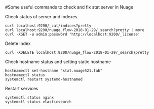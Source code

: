 #Some useful commands to check and fix stat server in Nuage

Check status of server and indexes
```
curl localhost:9200/_cat/indices?pretty
curl localhost:9200/nuage_flow-2018-01-29/_search?pretty | more
curl -XGET -u admin:password 'http://localhost:9200/_license'
```

Delete index
```
curl -XDELETE localhost:9200/nuage_flow-2018-01-29/_search?pretty
```

Check hostname status and setting static hostname
```
hostnamectl set-hostname "stat.nuage521.lab"
hostnamectl status
systemctl restart systemd-hostnamed
```

Restart services
```
systemctl status nginx
systemctl status elasticsearch
```
